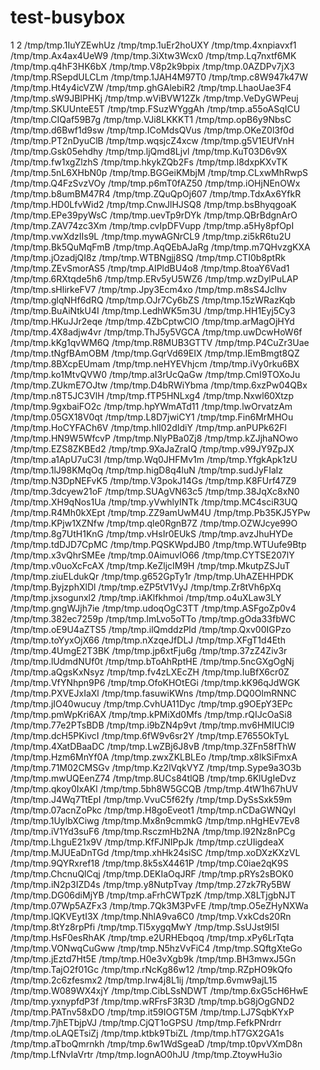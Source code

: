 # test-busybox

1
2
/tmp/tmp.1IuYZEwhUz
/tmp/tmp.1uEr2hoUXY
/tmp/tmp.4xnpiavxf1
/tmp/tmp.Ax4ax4UeW9
/tmp/tmp.3iXtw3Wcx0
/tmp/tmp.Lq7nxtf6MK
/tmp/tmp.q4hF3HK6bX
/tmp/tmp.V8p2k9bpix
/tmp/tmp.0AZDPv7jX3
/tmp/tmp.RSepdULCLm
/tmp/tmp.1JAH4M97T0
/tmp/tmp.c8W947k47W
/tmp/tmp.Ht4y4icVZW
/tmp/tmp.ghGAlebiR2
/tmp/tmp.LhaoUae3F4
/tmp/tmp.sW9JBlPHKj
/tmp/tmp.wViBVW12Zk
/tmp/tmp.VeDyGWPeuj
/tmp/tmp.SKUUnteE5T
/tmp/tmp.FSuzWYggAh
/tmp/tmp.a55oASqICU
/tmp/tmp.CIQaf59B7g
/tmp/tmp.VJi8LKKKT1
/tmp/tmp.opB6y9NbsC
/tmp/tmp.d6Bwf1d9sw
/tmp/tmp.ICoMdsQVus
/tmp/tmp.OKeZ0l3f0d
/tmp/tmp.PT2nDyuClB
/tmp/tmp.wqsjcZ4xcw
/tmp/tmp.g5V1EUfVnH
/tmp/tmp.Gsk05ehdhy
/tmp/tmp.ljQmd8Ljvl
/tmp/tmp.KuT03D6v9X
/tmp/tmp.fw1xgZlzhS
/tmp/tmp.hkykZQb2Fs
/tmp/tmp.l8dxpKXvTK
/tmp/tmp.5nL6XHbN0p
/tmp/tmp.BGGeiKMbjM
/tmp/tmp.CLxwMhRwpS
/tmp/tmp.Q4FzSvzVOy
/tmp/tmp.p6mT0fAZ50
/tmp/tmp.iOHjNEnOWx
/tmp/tmp.b8umBM47R4
/tmp/tmp.ZQuQpOj607
/tmp/tmp.TdxAx6YfkR
/tmp/tmp.HD0LfvWid2
/tmp/tmp.CnwJlHJSQ8
/tmp/tmp.bsBhyqgoaK
/tmp/tmp.EPe39pyWsC
/tmp/tmp.uevTp9rDYk
/tmp/tmp.QBrBdgnArO
/tmp/tmp.ZAV74zc3Xm
/tmp/tmp.cvIpDFVupp
/tmp/tmp.a5Hy8pfOpI
/tmp/tmp.vwXdzIIs9L
/tmp/tmp.mywAGNrCL9
/tmp/tmp.zi5kR6tu2U
/tmp/tmp.Bk5QuMqFmB
/tmp/tmp.AqQEbAJaRg
/tmp/tmp.m7QHvzgKXA
/tmp/tmp.jOzadjQI8z
/tmp/tmp.WTBNgjj8SQ
/tmp/tmp.CTI0b8ptRk
/tmp/tmp.ZEvSmorAS5
/tmp/tmp.AIPldBU4o8
/tmp/tmp.8toaY6Vad1
/tmp/tmp.6RXtqde5h6
/tmp/tmp.ERv5yU5WZ6
/tmp/tmp.wzDylPuLAP
/tmp/tmp.sHlirkeFV7
/tmp/tmp.Jpy3Ecm4xo
/tmp/tmp.m8sS4Jclhv
/tmp/tmp.glqNHf6dRQ
/tmp/tmp.OJr7Cy6bZS
/tmp/tmp.15zWRazKqb
/tmp/tmp.BuAiNtkU4I
/tmp/tmp.LedhWK5m3U
/tmp/tmp.HH1Eyj5Cy3
/tmp/tmp.HKuJJr2eqe
/tmp/tmp.4ZbCptwClO
/tmp/tmp.arMagOjHYd
/tmp/tmp.4X8adjw4vr
/tmp/tmp.ThJ5y5VGCA
/tmp/tmp.uwDcwHoW6f
/tmp/tmp.kKg1qvWM6Q
/tmp/tmp.R8MUB3GTTV
/tmp/tmp.P4CuZr3Uae
/tmp/tmp.tNgfBAmOBM
/tmp/tmp.GqrVd69EIX
/tmp/tmp.IEmBmgt8QZ
/tmp/tmp.8BXcpEUmam
/tmp/tmp.neHYEVhjcm
/tmp/tmp.iVy0rku6BX
/tmp/tmp.ko1MtvQVW0
/tmp/tmp.aI3rUcQaGw
/tmp/tmp.CmI9TOXoJu
/tmp/tmp.ZUkmE7OJtw
/tmp/tmp.D4bRWiYbma
/tmp/tmp.6xzPw04QBx
/tmp/tmp.n8T5JC3VlH
/tmp/tmp.fTP5HNLxg4
/tmp/tmp.Nxwl60Xtzp
/tmp/tmp.9gxbaiFO2c
/tmp/tmp.hpYWmATd11
/tmp/tmp.lwOrvatzAm
/tmp/tmp.05GX18V0qt
/tmp/tmp.L8D7jwiCY1
/tmp/tmp.Fin6MrMHOu
/tmp/tmp.HoCYFACh6V
/tmp/tmp.hlI02dIdiY
/tmp/tmp.anPUPk62Fl
/tmp/tmp.HN9W5WfcvP
/tmp/tmp.NlyPBa0Zj8
/tmp/tmp.kZJjhaNOwo
/tmp/tmp.EZS8ZKBEd2
/tmp/tmp.9XaJaZraIQ
/tmp/tmp.v99JY9ZpJX
/tmp/tmp.a1ApU7uC3I
/tmp/tmp.Wq0JHFMv1m
/tmp/tmp.YfgkApk1zU
/tmp/tmp.1lJ98KMqOq
/tmp/tmp.higD8q4luN
/tmp/tmp.sudJyFIalz
/tmp/tmp.N3DpNEFvK5
/tmp/tmp.V3pokJ14Gs
/tmp/tmp.K8FUrf47Z9
/tmp/tmp.3dcyew21oF
/tmp/tmp.SUAgVN63c5
/tmp/tmp.38JqXc8xN0
/tmp/tmp.XH9qNos1Ua
/tmp/tmp.yVwhlyINTk
/tmp/tmp.MC4sciR3UQ
/tmp/tmp.R4Mh0kXEpt
/tmp/tmp.ZZ9amUwM4U
/tmp/tmp.Pb35KJ5YPw
/tmp/tmp.KPjw1XZNfw
/tmp/tmp.qle0RgnB7Z
/tmp/tmp.OZWJcye99O
/tmp/tmp.8g7UtH1KnG
/tmp/tmp.vHsIr0EUkS
/tmp/tmp.avzJhuHYDe
/tmp/tmp.tdDJD7CpMC
/tmp/tmp.PQSKWpdJB0
/tmp/tmp.WTUufe9Btp
/tmp/tmp.x3vQhrSMEe
/tmp/tmp.0AimuvlO66
/tmp/tmp.CYTSE207lY
/tmp/tmp.v0uoXcFcAX
/tmp/tmp.KeZljcIM9H
/tmp/tmp.MkutpZSJuT
/tmp/tmp.ziuELdukQr
/tmp/tmp.g652GpTy1r
/tmp/tmp.UhAZEHHPDK
/tmp/tmp.ByjzphXlDl
/tmp/tmp.eZP5tV1VyJ
/tmp/tmp.Zr8tVh6pXq
/tmp/tmp.jxsogunxl2
/tmp/tmp.iAKlfkhmoi
/tmp/tmp.o4uXLaw3LY
/tmp/tmp.gngWJjh7ie
/tmp/tmp.udoqOgC3TT
/tmp/tmp.ASFgoZp0v4
/tmp/tmp.382ec7259p
/tmp/tmp.lmLvo5oTTo
/tmp/tmp.gOda33fbWC
/tmp/tmp.oE9U4aZTS5
/tmp/tmp.ilQmddzPld
/tmp/tmp.Qxv00IGPzo
/tmp/tmp.toYyxOjX66
/tmp/tmp.nXzqeJfDLJ
/tmp/tmp.XFgT1d4Eth
/tmp/tmp.4UmgE2T3BK
/tmp/tmp.jp6xtFju6g
/tmp/tmp.37zZ4Ziv3r
/tmp/tmp.lUdmdNUf0t
/tmp/tmp.bToAhRptHE
/tmp/tmp.5ncGXgOgNj
/tmp/tmp.aQgsKxNsyz
/tmp/tmp.fv4zLXEcZH
/tmp/tmp.IuBfX6cr0Z
/tmp/tmp.VfYNhpn9P6
/tmp/tmp.OfoKHOtEGi
/tmp/tmp.kK96qJdWGK
/tmp/tmp.PXVEJxIaXl
/tmp/tmp.fasuwiKWns
/tmp/tmp.DQ0OlmRNNC
/tmp/tmp.jIO40wucuy
/tmp/tmp.CvhUA11Dyc
/tmp/tmp.g9OEpY3EPc
/tmp/tmp.pmWpKri6AX
/tmp/tmp.kPMiXd0Mfs
/tmp/tmp.rQIJcOaSi8
/tmp/tmp.77e2PTsBDB
/tmp/tmp.i9bZN4p9vt
/tmp/tmp.mv6HMIUCl9
/tmp/tmp.dcH5PKivcI
/tmp/tmp.6fW9v6sr2Y
/tmp/tmp.E7655OkTyL
/tmp/tmp.4XatDBaaDC
/tmp/tmp.LwZBj6J8vB
/tmp/tmp.3ZFn58fThW
/tmp/tmp.Hzm6MnYf0A
/tmp/tmp.zwxZKLBLEo
/tmp/tmp.x8lkSiFmxA
/tmp/tmp.71M02CMSGv
/tmp/tmp.Kz2lVqkVYZ
/tmp/tmp.Sype9a3O3b
/tmp/tmp.mwUQEenZ74
/tmp/tmp.8UCs84tlQB
/tmp/tmp.6KlUgIeDvz
/tmp/tmp.qkoy0IxAKl
/tmp/tmp.5bh8W5GCQB
/tmp/tmp.4tW1h67hUV
/tmp/tmp.J4Wq7TtEpI
/tmp/tmp.VvuC5f62fy
/tmp/tmp.DySsSxk59m
/tmp/tmp.07acnZoPkc
/tmp/tmp.H8goEveot1
/tmp/tmp.nCDaGWNQyl
/tmp/tmp.1UylbXCiwg
/tmp/tmp.Mx8n9cmmkG
/tmp/tmp.nHgHEv7Ev8
/tmp/tmp.iV1Yd3suF6
/tmp/tmp.RsczmHb2NA
/tmp/tmp.l92Nz8nPCg
/tmp/tmp.LhguE21x9V
/tmp/tmp.KfFJNIPpJk
/tmp/tmp.czUIigdeaX
/tmp/tmp.MJUEaDnTGd
/tmp/tmp.xhHk24siSC
/tmp/tmp.xoDXzKXzVL
/tmp/tmp.9QYRxref18
/tmp/tmp.8k5sX4461P
/tmp/tmp.C0iae2qK9S
/tmp/tmp.ChcnuQlCqj
/tmp/tmp.DEKIaOqJRF
/tmp/tmp.pRYs2sBOK0
/tmp/tmp.iN2p3IZD4s
/tmp/tmp.y8NutpTvay
/tmp/tmp.27zk7Ry5BW
/tmp/tmp.DG06diMjYB
/tmp/tmp.aFrhCWTpzK
/tmp/tmp.X8LTjgbNJT
/tmp/tmp.07Wp5AZFx3
/tmp/tmp.7Qk3M3PvFE
/tmp/tmp.O5eZHyNXWa
/tmp/tmp.lQKVEytI3X
/tmp/tmp.NhlA9va6C0
/tmp/tmp.VxkCds20Rn
/tmp/tmp.8tYz8rpPfi
/tmp/tmp.Tl5xygqMwY
/tmp/tmp.SsUJst9l5I
/tmp/tmp.HsF0esRhAK
/tmp/tmp.e2URHEbqoq
/tmp/tmp.xPy6LrTqta
/tmp/tmp.VONwqCuGww
/tmp/tmp.N5hzVvFiC4
/tmp/tmp.SQftgXteGo
/tmp/tmp.jEztd7Ht5E
/tmp/tmp.H0e3vXgb9k
/tmp/tmp.BH3mwxJ5Gn
/tmp/tmp.TajO2f01Gc
/tmp/tmp.rNcKg86w12
/tmp/tmp.RZpHO9kQfo
/tmp/tmp.2c6zfesmx2
/tmp/tmp.lrw4j8L1ij
/tmp/tmp.6vmw9ajL15
/tmp/tmp.W089WX4xjY
/tmp/tmp.CibLSsNDWT
/tmp/tmp.6xG5cH6HwE
/tmp/tmp.yxnypfdP3f
/tmp/tmp.wRFrsF3R3D
/tmp/tmp.bG8jOgGND2
/tmp/tmp.PATnv58xDO
/tmp/tmp.it59IOGT5M
/tmp/tmp.LJ7SqbKYxP
/tmp/tmp.7jhETbjpVJ
/tmp/tmp.CjQT1oGPSU
/tmp/tmp.FefkPNrdrr
/tmp/tmp.oLAQETsiZj
/tmp/tmp.ktbk9TbiZL
/tmp/tmp.hT7GX2GA1s
/tmp/tmp.aTboQmrnkh
/tmp/tmp.6w1WdSgeaD
/tmp/tmp.t0pvVXmD8n
/tmp/tmp.LfNvIaVrtr
/tmp/tmp.IognAO0hJU
/tmp/tmp.ZtoywHu3io
